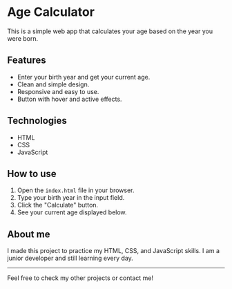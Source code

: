 # Age Calculator

This is a simple web app that calculates your age based on the year you were born.

## Features

- Enter your birth year and get your current age.
- Clean and simple design.
- Responsive and easy to use.
- Button with hover and active effects.

## Technologies

- HTML
- CSS
- JavaScript

## How to use

1. Open the `index.html` file in your browser.
2. Type your birth year in the input field.
3. Click the "Calculate" button.
4. See your current age displayed below.

## About me

I made this project to practice my HTML, CSS, and JavaScript skills. I am a junior developer and still learning every day.

---

Feel free to check my other projects or contact me!
